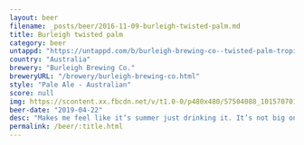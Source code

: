 ```yaml
---
layout: beer
filename: _posts/beer/2016-11-09-burleigh-twisted-palm.md
title: Burleigh twisted palm
category: beer
untappd: "https://untappd.com/b/burleigh-brewing-co--twisted-palm-tropical-pale-ale/1686081"
country: "Australia"
brewery: "Burleigh Brewing Co."
breweryURL: "/brewery/burleigh-brewing-co.html"
style: "Pale Ale - Australian"
score: null
img: https://scontent.xx.fbcdn.net/v/t1.0-0/p480x480/57504088_10157070103303745_6022377909518336000_n.jpg?_nc_cat=109&_nc_ht=scontent.xx&oh=e05a9b3846319c6359b81ff2182bcc7b&oe=5D3FCC52
beer-date: "2019-04-22"
desc: "Makes me feel like it’s summer just drinking it. It’s not big on hop flavours but it’s enough to deliver the tropical notes that it promises. Maintains a refreshing taste"
permalink: /beer/:title.html
---
```

